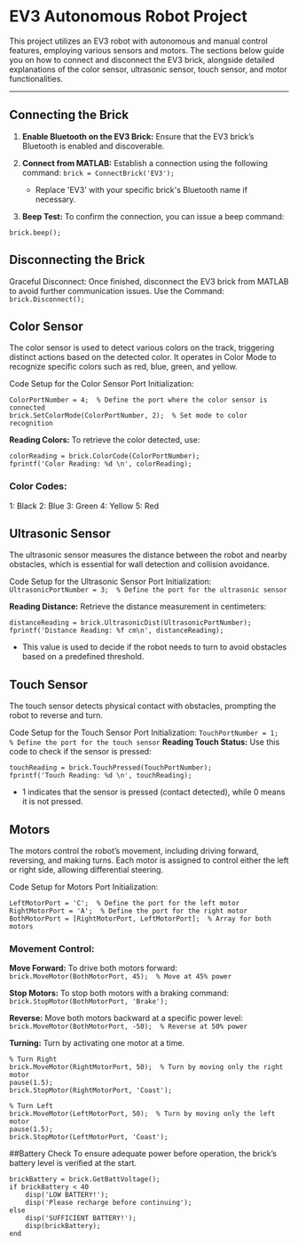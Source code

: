 # EV3 Autonomous Robot Project

This project utilizes an EV3 robot with autonomous and manual control features, employing various sensors and motors. The sections below guide you on how to connect and disconnect the EV3 brick, alongside detailed explanations of the color sensor, ultrasonic sensor, touch sensor, and motor functionalities.

---

## **Connecting the Brick**

1. **Enable Bluetooth on the EV3 Brick:** Ensure that the EV3 brick’s Bluetooth is enabled and discoverable.
2. **Connect from MATLAB:** Establish a connection using the following command:
   `brick = ConnectBrick('EV3');`
    * Replace 'EV3' with your specific brick's Bluetooth name if necessary.

3. **Beep Test:** To confirm the connection, you can issue a beep command:

`brick.beep();`


## Disconnecting the Brick
Graceful Disconnect: Once finished, disconnect the EV3 brick from MATLAB to avoid further communication issues.
Use the Command:
`brick.Disconnect();`


## Color Sensor
The color sensor is used to detect various colors on the track, triggering distinct actions based on the detected color. It operates in Color Mode to recognize specific colors such as red, blue, green, and yellow.

Code Setup for the Color Sensor
Port Initialization:
```
ColorPortNumber = 4;  % Define the port where the color sensor is connected
brick.SetColorMode(ColorPortNumber, 2);  % Set mode to color recognition
```

**Reading Colors:** To retrieve the color detected, use:
```
colorReading = brick.ColorCode(ColorPortNumber);
fprintf('Color Reading: %d \n', colorReading);
```

### Color Codes:
1: Black
2: Blue
3: Green
4: Yellow
5: Red


## Ultrasonic Sensor
The ultrasonic sensor measures the distance between the robot and nearby obstacles, which is essential for wall detection and collision avoidance.

Code Setup for the Ultrasonic Sensor
Port Initialization:
`UltrasonicPortNumber = 3;  % Define the port for the ultrasonic sensor`


**Reading Distance:** Retrieve the distance measurement in centimeters:
```
distanceReading = brick.UltrasonicDist(UltrasonicPortNumber);
fprintf('Distance Reading: %f cm\n', distanceReading);
```
* This value is used to decide if the robot needs to turn to avoid obstacles based on a predefined threshold.


## Touch Sensor
The touch sensor detects physical contact with obstacles, prompting the robot to reverse and turn.

Code Setup for the Touch Sensor
Port Initialization:
`TouchPortNumber = 1;  % Define the port for the touch sensor`
**Reading Touch Status:** Use this code to check if the sensor is pressed:
```
touchReading = brick.TouchPressed(TouchPortNumber);
fprintf('Touch Reading: %d \n', touchReading);
```
* 1 indicates that the sensor is pressed (contact detected), while 0 means it is not pressed.


## Motors
The motors control the robot’s movement, including driving forward, reversing, and making turns. Each motor is assigned to control either the left or right side, allowing differential steering.

Code Setup for Motors
Port Initialization:
```
LeftMotorPort = 'C';  % Define the port for the left motor
RightMotorPort = 'A';  % Define the port for the right motor
BothMotorPort = [RightMotorPort, LeftMotorPort];  % Array for both motors
```
### Movement Control:

**Move Forward:** To drive both motors forward:
`brick.MoveMotor(BothMotorPort, 45);  % Move at 45% power`

**Stop Motors:** To stop both motors with a braking command:
`brick.StopMotor(BothMotorPort, 'Brake');`

**Reverse:** Move both motors backward at a specific power level:
`brick.MoveMotor(BothMotorPort, -50);  % Reverse at 50% power`

**Turning:** Turn by activating one motor at a time.
```
% Turn Right
brick.MoveMotor(RightMotorPort, 50);  % Turn by moving only the right motor
pause(1.5);
brick.StopMotor(RightMotorPort, 'Coast');

% Turn Left
brick.MoveMotor(LeftMotorPort, 50);  % Turn by moving only the left motor
pause(1.5);
brick.StopMotor(LeftMotorPort, 'Coast');
```

##Battery Check
To ensure adequate power before operation, the brick’s battery level is verified at the start.
```
brickBattery = brick.GetBattVoltage();
if brickBattery < 40
    disp('LOW BATTERY!');
    disp('Please recharge before continuing');
else
    disp('SUFFICIENT BATTERY!');
    disp(brickBattery);
end
```

